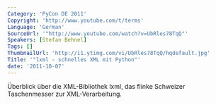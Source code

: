 ```yaml
---
Category: 'PyCon DE 2011'
Copyright: 'http://www.youtube.com/t/terms'
Language: 'German'
SourceUrl: '"http://www.youtube.com/watch?v=UbRles78TqQ"'
Speakers: [Stefan Behnel]
Tags: []
ThumbnailUrl: 'http://i1.ytimg.com/vi/UbRles78TqQ/hqdefault.jpg'
Title: '"lxml - schnelles XML mit Python"'
date: '2011-10-07'
---
```

Überblick über die XML-Bibliothek lxml, das flinke Schweizer Taschenmesser zur XML-Verarbeitung.